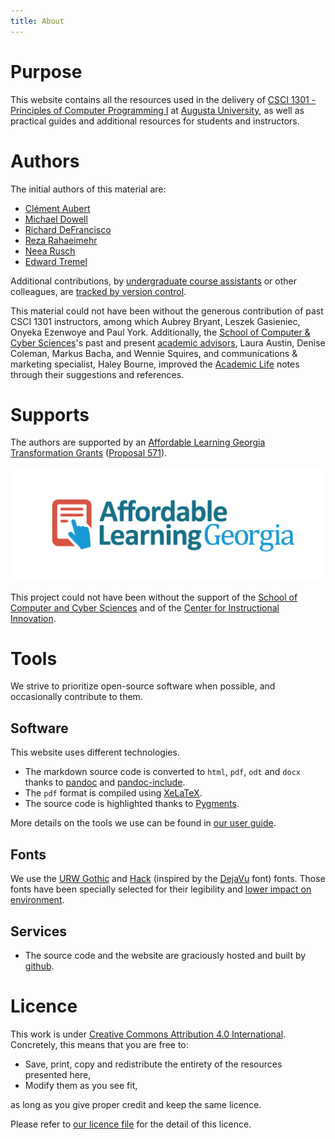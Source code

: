 ```yaml
---
title: About
---
```


# Purpose

This website contains all the resources used in the delivery of [CSCI 1301 - Principles of Computer Programming I](http://catalog.augusta.edu/preview_course_nopop.php?catoid=27&coid=70445) at [Augusta University](https://www.augusta.edu), as well as practical guides and additional resources for students and instructors.

# Authors

The initial authors of this material are:

- [Clément Aubert](http://spots.augusta.edu/caubert/)
- [Michael Dowell](https://spots.augusta.edu/mdowell/)
- [Richard DeFrancisco](https://www.augusta.edu/faculty/directory/view.php?id=RDEFRANCISCO)
- [Reza Rahaeimehr](https://www.augusta.edu/faculty/directory/view.php?id=RRAHAEIMEHR)
- [Neea Rusch](https://nkrusch.github.io/)
- [Edward Tremel](https://edwardtremel.com/)

Additional contributions, by [undergraduate course assistants](https://csci-1301.github.io/uca.html) or other colleagues, are [tracked by version control](https://github.com/csci-1301/csci-1301.github.io/graphs/contributors).

This material could not have been without the generous contribution of past CSCI 1301 instructors, among which Aubrey Bryant, Leszek Gasieniec, Onyeka Ezenwoye and Paul York.
Additionally, the [School of Computer & Cyber Sciences](https://www.augusta.edu/ccs/)'s past and present [academic advisors](https://www.augusta.edu/ccs/faculty.php#Staff), Laura Austin, Denise Coleman, Markus Bacha, and Wennie Squires, and communications & marketing specialist, Haley Bourne, improved the [Academic Life](index.html#academic-life-1) notes through their suggestions and references.

# Supports

The authors are supported by an [Affordable Learning Georgia](https://www.affordablelearninggeorgia.org/) [Transformation Grants](https://www.affordablelearninggeorgia.org/about/r19_grantees) ([Proposal 571](https://www.affordablelearninggeorgia.org/assets/documents/571-proposal.docx)).

[![](img/ALG_Logo_hires.png)](https://www.affordablelearninggeorgia.org/)

This project could not have been without the support of the [School of Computer and Cyber Sciences](https://www.augusta.edu/ccs/) and of the [Center for Instructional Innovation](https://www.augusta.edu/innovation/).

# Tools

We strive to prioritize open-source software when possible, and occasionally contribute to them.

## Software

This website uses different technologies.

- The markdown source code is converted to `html`, `pdf`, `odt` and `docx` thanks to [pandoc](https://pandoc.org/) and [pandoc-include](https://github.com/DCsunset/pandoc-include).
- The `pdf` format is compiled using [XeLaTeX](https://tug.org/xetex/).
- The source code is highlighted thanks to [Pygments](https://pygments.org/).

More details on the tools we use can be found in [our user guide](user_guide.html#repository-maintenance).

## Fonts

We use the [URW Gothic](https://fontesk.com/gothic-typeface/) and [Hack](https://sourcefoundry.org/hack/) (inspired by the [DejaVu](https://sourcefoundry.org/hack/) font) fonts.
Those fonts have been specially selected for their legibility and [lower impact on environment](https://en.wikipedia.org/wiki/Century_Gothic#Printer_ink_usage).

## Services

- The source code and the website are graciously hosted and built by [github](https://github.com/).

# Licence

This work is under [Creative Commons Attribution 4.0 International](https://creativecommons.org/licenses/by/4.0/).
Concretely, this means that you are free to:

- Save, print, copy and redistribute the entirety of the resources presented here,
- Modify them as you see fit,

as long as you give proper credit and keep the same licence.

Please refer to [our licence file](https://github.com/csci-1301/csci-1301.github.io/blob/main/LICENSE.md) for the detail of this licence.
